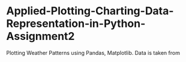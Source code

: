 # Applied-Plotting-Charting-Data-Representation-in-Python-Assignment2
Plotting Weather Patterns using Pandas, Matplotlib. Data is taken from 

